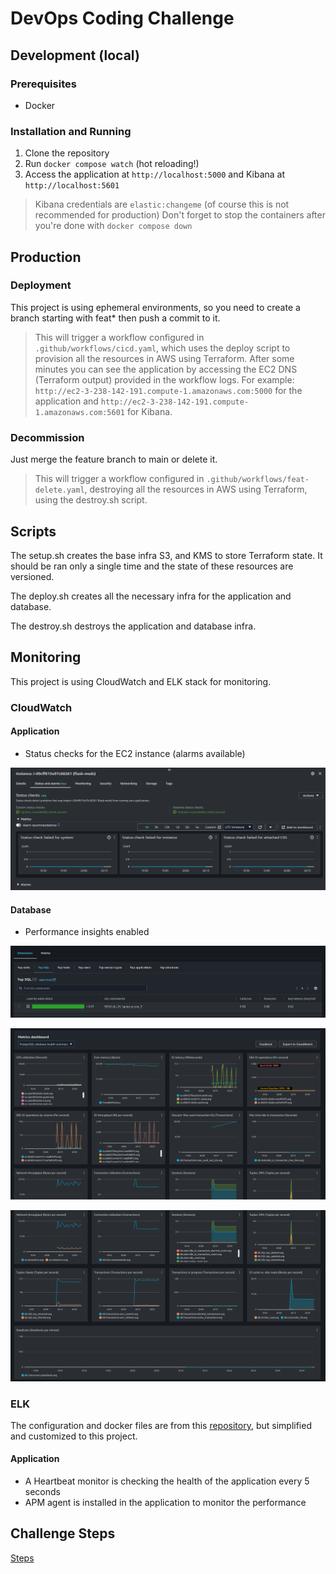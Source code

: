 # DevOps Coding Challenge

## Development (local)

### Prerequisites

- Docker

### Installation and Running

1. Clone the repository
2. Run `docker compose watch` (hot reloading!)
3. Access the application at `http://localhost:5000` and Kibana at `http://localhost:5601`

> Kibana credentials are `elastic:changeme` (of course this is not recommended for production)
> Don't forget to stop the containers after you're done with `docker compose down`

## Production

### Deployment

This project is using ephemeral environments, so you need to create a branch starting with feat* then push a commit to it.

> This will trigger a workflow configured in `.github/workflows/cicd.yaml`, which uses the deploy script to provision all the resources in AWS using Terraform.
> After some minutes you can see the application by accessing the EC2 DNS (Terraform output) provided in the workflow logs. For example: `http://ec2-3-238-142-191.compute-1.amazonaws.com:5000` for the application and `http://ec2-3-238-142-191.compute-1.amazonaws.com:5601` for Kibana.

### Decommission

Just merge the feature branch to main or delete it.

> This will trigger a workflow configured in `.github/workflows/feat-delete.yaml`, destroying all the resources in AWS using Terraform, using the destroy.sh script.

## Scripts

The setup.sh creates the base infra S3, and KMS to store Terraform state. It should be ran only a single time and the state of these resources are versioned.

The deploy.sh creates all the necessary infra for the application and database.

The destroy.sh destroys the application and database infra.

## Monitoring

This project is using CloudWatch and ELK stack for monitoring.

### CloudWatch

#### Application

- Status checks for the EC2 instance (alarms available)

![](images/ec2_status_checks.png)

#### Database

- Performance insights enabled

![](images/rds_query_exec_time.png)

![](images/rds_metrics_dash.png)

![](images/rds_metrics_dash2.png)

### ELK

The configuration and docker files are from this [repository](https://github.com/deviantony/docker-elk), but simplified and customized to this project.

#### Application

- A Heartbeat monitor is checking the health of the application every 5 seconds
- APM agent is installed in the application to monitor the performance

## Challenge Steps

[Steps](Steps.md)
